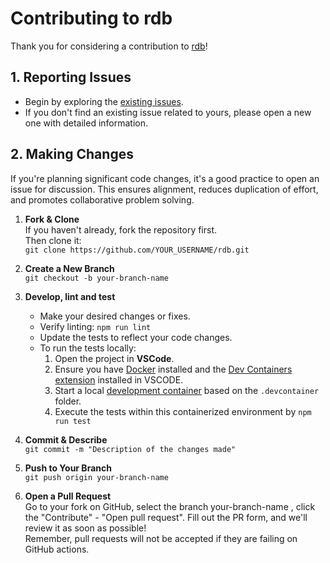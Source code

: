 # **Contributing to rdb**

Thank you for considering a contribution to [rdb](https://github.com/alfateam/rdb)!

## **1. Reporting Issues**

- Begin by exploring the [existing issues](https://github.com/alfateam/rdb/issues).
- If you don't find an existing issue related to yours, please open a new one with detailed information.

## **2. Making Changes**
If you're planning significant code changes, it's a good practice to open an issue for discussion. This ensures alignment, reduces duplication of effort, and promotes collaborative problem solving.
1. **Fork & Clone**  
	If you haven't already, fork the repository first.  
	Then clone it:  
   `git clone https://github.com/YOUR_USERNAME/rdb.git`

2. **Create a New Branch**  
   `git checkout -b your-branch-name`

3. **Develop, lint and test**  
   - Make your desired changes or fixes.
   - Verify linting: `npm run lint`
   - Update the tests to reflect your code changes.
	- To run the tests locally:
  		1. Open the project in **VSCode**.
  		2. Ensure you have [Docker](https://docker.com) installed and the [Dev Containers extension](https://marketplace.visualstudio.com/items?itemName=ms-vscode-remote.remote-containers) installed in VSCODE.
  		3. Start a local [development container](https://code.visualstudio.com/docs/devcontainers/containers) based on the `.devcontainer` folder.
  		4. Execute the tests within this containerized environment by `npm run test`  

4. **Commit & Describe**  
   `git commit -m "Description of the changes made"`

5. **Push to Your Branch**  
   `git push origin your-branch-name`

6. **Open a Pull Request**  
   Go to your fork on GitHub, select the branch your-branch-name , click the "Contribute" - "Open pull request". Fill out the PR form, and we'll review it as soon as possible!  
   Remember, pull requests will not be accepted if they are failing on GitHub actions.





